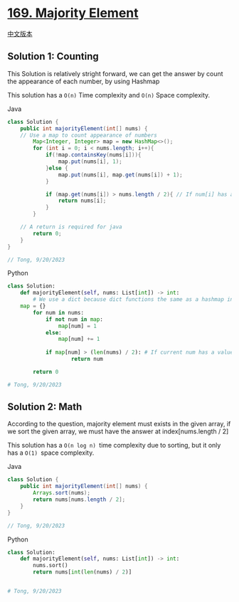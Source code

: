 # [169. Majority Element](https://leetcode.com/problems/majority-element/)

[中文版本](/Solution_CN/0169_Majority_Element_CN.md)

## Solution 1: Counting

This Solution is relatively stright forward, we can get the answer by count the appearance of each number, by using Hashmap

This solution has a `O(n)` Time complexity and `O(n)` Space complexity.

Java

```java
class Solution {
    public int majorityElement(int[] nums) {
	// Use a map to count appearance of numbers
        Map<Integer, Integer> map = new HashMap<>();
        for (int i = 0; i < nums.length; i++){
            if(!map.containsKey(nums[i])){
                map.put(nums[i], 1);
            }else {
                map.put(nums[i], map.get(nums[i]) + 1);
            }

            if (map.get(nums[i]) > nums.length / 2){ // If num[i] has a value greater than len(nums) / 2, return
                return nums[i];
            }
        }

	// A return is required for java
        return 0;
    }
}

// Tong, 9/20/2023
```

Python

```python
class Solution:
    def majorityElement(self, nums: List[int]) -> int:
      	# We use a dict because dict functions the same as a hashmap in python
	map = {}
        for num in nums:
            if not num in map:
                map[num] = 1
            else:
                map[num] += 1
  
            if map[num] > (len(nums) / 2): # If current num has a value greater than len(nums) / 2, return
                    return num

        return 0

# Tong, 9/20/2023
```

## Solution 2: Math

According to the question, majority element must exists in the given array, if we sort the given array, we must have the answer at index[nums.length / 2]

This solution has a `O(n log n) `time complexity due to sorting, but it only has a `O(1) `space complexity.

Java

```java
class Solution {
    public int majorityElement(int[] nums) {
        Arrays.sort(nums);
        return nums[nums.length / 2];
    }
}

// Tong, 9/20/2023
```

Python

```python
class Solution:
    def majorityElement(self, nums: List[int]) -> int:
        nums.sort()
        return nums[int(len(nums) / 2)]


# Tong, 9/20/2023
```
